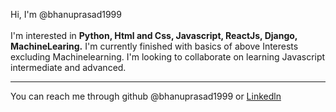 Hi, I'm @bhanuprasad1999<br><br>
I'm interested in <b>Python, Html and Css, Javascript, ReactJs, Django, MachineLearing.</b>
I'm currently finished with basics of above Interests excluding Machinelearning.
I'm looking to collaborate on learning Javascript intermediate and advanced.<hr>
You can reach me through github @bhanuprasad1999 or <a href="https:/www.linkedin.com/in/bhanu-prasad-ch-3bb543207">Linkedln</a>
